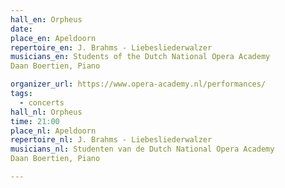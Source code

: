 ```yaml
---
hall_en: Orpheus
date:
place_en: Apeldoorn
repertoire_en: J. Brahms - Liebesliederwalzer
musicians_en: Students of the Dutch National Opera Academy
Daan Boertien, Piano

organizer_url: https://www.opera-academy.nl/performances/
tags:
  - concerts
hall_nl: Orpheus
time: 21:00
place_nl: Apeldoorn
repertoire_nl: J. Brahms - Liebesliederwalzer
musicians_nl: Studenten van de Dutch National Opera Academy
Daan Boertien, Piano

---
```


